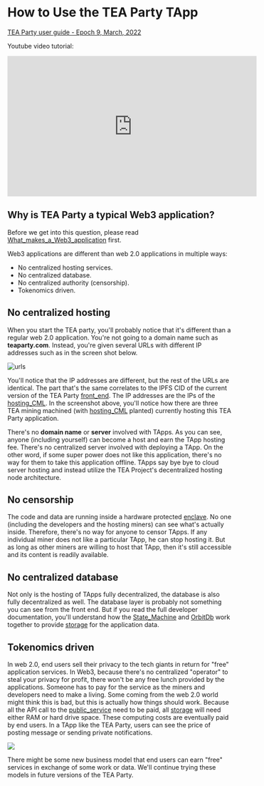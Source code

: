 # How to Use the TEA Party TApp

[TEA Party user guide - Epoch 9, March, 2022](https://teaproject.medium.com/tea-party-tapp-epoch-9-users-guide-2bd8ddd87daa)

Youtube video tutorial:

<iframe width="560" height="315" src="https://www.youtube.com/embed/yl7DUnyE_0g" title="YouTube video player" frameborder="0" allow="accelerometer; autoplay; clipboard-write; encrypted-media; gyroscope; picture-in-picture" allowfullscreen></iframe>

## Why is TEA Party a typical Web3 application?

Before we get into this question, please read [What_makes_a_Web3_application](../../_z_appendix/What_makes_a_Web3_application.md) first.

Web3 applications are different than web 2.0 applications in multiple ways:

* No centralized hosting services.
* No centralized database.
* No centralized authority (censorship).
* Tokenomics driven.

## No centralized hosting

When you start the TEA party, you'll probably notice that it's different than a regular web 2.0 application. You're not going to a domain name such as **teaparty.com**. Instead, you're given several URLs with different IP addresses such as in the screen shot below.

![urls](https://user-images.githubusercontent.com/1761809/160294873-a61c21b8-e8ee-4cbf-bc41-05ae097a47bb.png)

You'll notice that the IP addresses are different, but the rest of the URLs are identical. The part that's the same correlates to the IPFS CID of the current version of the TEA Party [front_end](front_end.md). The IP addresses are the IPs of the [hosting_CML](hosting_CML.md). In the screenshot above, you'll notice how there are three TEA mining machined (with [hosting_CML](hosting_CML.md) planted) currently hosting this TEA Party application. 

There's no **domain name** or **server** involved with TApps.  As you can see, anyone (including yourself) can become a host and earn the TApp hosting fee. There's no centralized server involved with deploying a TApp. On the other word, if some super power does not like this application, there's no way for them to take this application offline. TApps say bye bye to cloud server hosting and instead utilize the TEA Project's decentralized hosting node architecture.

## No censorship

The code and data are running inside a hardware protected [enclave](enclave.md). No one (including the developers and the hosting miners) can see what's actually inside. Therefore, there's no way for anyone to censor TApps. If any individual miner does not like a particular TApp, he can stop hosting it. But as long as other miners are willing to host that TApp, then it's still accessible and its content is readily available.

## No centralized database

Not only is the hosting of TApps fully decentralized, the database is also fully decentralized as well. The database layer is probably not something you can see from the front end. But if you read the full developer documentation, you'll understand how the [State_Machine](State_Machine.md) and [OrbitDb](OrbitDb.md) work together to provide [storage](_developers/tapp-tutor/README.md#Storage) for the application data.

## Tokenomics driven

In web 2.0, end users sell their privacy to the tech giants in return for "free" application services. In Web3, because there's no centralized "operator" to steal your privacy for profit, there won't be any free lunch provided by the applications.  Someone has to pay for the service as the miners and developers need to make a living. Some coming from the web 2.0 world might think this is bad, but this is actually how things should work.  Because all the API call to the [public_service](../../_ecosystem/public_service.md) need to be paid, all [storage](_developers/tapp-tutor/README.md#Storage) will need either RAM or hard drive space. These computing costs are eventually paid by end users. In a TApp like the TEA Party, users can see the price of posting message or sending private notifications. 

![](https://user-images.githubusercontent.com/86096370/160329742-1f51d1a3-588a-4c45-874b-783ed2867f05.png)

There might be some new business model that end users can earn "free" services in exchange of some work or data. We'll continue trying these models in future versions of the TEA Party.
